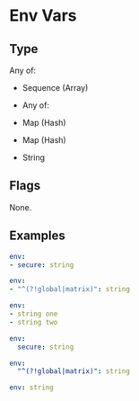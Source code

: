 # Env Vars



## Type

Any of:

* Sequence (Array)
* Any of:

* Map (Hash)
* Map (Hash)
* String

## Flags

None.


## Examples

```yaml
env:
- secure: string
```

```yaml
env:
- "^(?!global|matrix)": string
```

```yaml
env:
- string one
- string two
```

```yaml
env:
  secure: string
```

```yaml
env:
  "^(?!global|matrix)": string
```

```yaml
env: string

```

